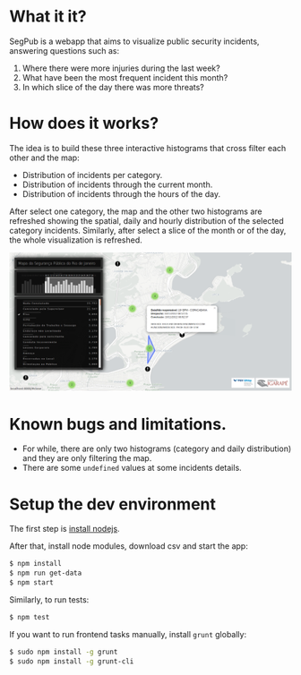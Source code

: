 # What it it?
SegPub is a webapp that aims to visualize public security incidents, answering questions such as:
 1. Where there were more injuries during the last week?
 2. What have been the most frequent incident this month?
 3. In which slice of the day there was more threats?

# How does it works?
The idea is to build these three interactive histograms that cross filter each other and the map:

* Distribution of incidents per category.
* Distribution of incidents through the current month.
* Distribution of incidents through the hours of the day.


After select one category, the map and the other two histograms are refreshed showing the spatial, daily and hourly distribution of the selected category incidents. Similarly, after select a slice of the month or of the day, the whole visualization is refreshed.

![Screenshot](doc/screenshot.png)

# Known bugs and limitations.
* For while, there are only two histograms (category and daily distribution) and they are only filtering the map.
* There are some `undefined` values at some incidents details.

# Setup the dev environment

The first step is [install nodejs](https://github.com/joyent/node/wiki/Installing-Node.js-via-package-manager).

After that, install node modules, download csv and start the app:

```bash
$ npm install
$ npm run get-data
$ npm start
```

Similarly, to run tests:

```bash
$ npm test
```

If you want to run frontend tasks manually, install `grunt` globally:

```bash
$ sudo npm install -g grunt
$ sudo npm install -g grunt-cli
```

